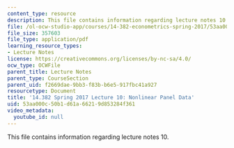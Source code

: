 ```yaml
---
content_type: resource
description: This file contains information regarding lecture notes 10.
file: /ol-ocw-studio-app/courses/14-382-econometrics-spring-2017/53aa000c50b1d61a66219d853284f361_MIT14_382S17_lec10.pdf
file_size: 357603
file_type: application/pdf
learning_resource_types:
- Lecture Notes
license: https://creativecommons.org/licenses/by-nc-sa/4.0/
ocw_type: OCWFile
parent_title: Lecture Notes
parent_type: CourseSection
parent_uid: f2669dae-9bb3-f83b-b6e5-917fbc41a927
resourcetype: Document
title: '14.382 Spring 2017 Lecture 10: Nonlinear Panel Data'
uid: 53aa000c-50b1-d61a-6621-9d853284f361
video_metadata:
  youtube_id: null
---
```

This file contains information regarding lecture notes 10.